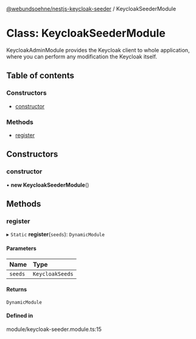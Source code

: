 [@webundsoehne/nestjs-keycloak-seeder](../README.md) / KeycloakSeederModule

# Class: KeycloakSeederModule

KeycloakAdminModule provides the Keycloak client to whole application, where you can perform any modification the Keycloak itself.

## Table of contents

### Constructors

- [constructor](KeycloakSeederModule.md#constructor)

### Methods

- [register](KeycloakSeederModule.md#register)

## Constructors

### constructor

• **new KeycloakSeederModule**()

## Methods

### register

▸ `Static` **register**(`seeds`): `DynamicModule`

#### Parameters

| Name    | Type            |
| :------ | :-------------- |
| `seeds` | `KeycloakSeeds` |

#### Returns

`DynamicModule`

#### Defined in

module/keycloak-seeder.module.ts:15

